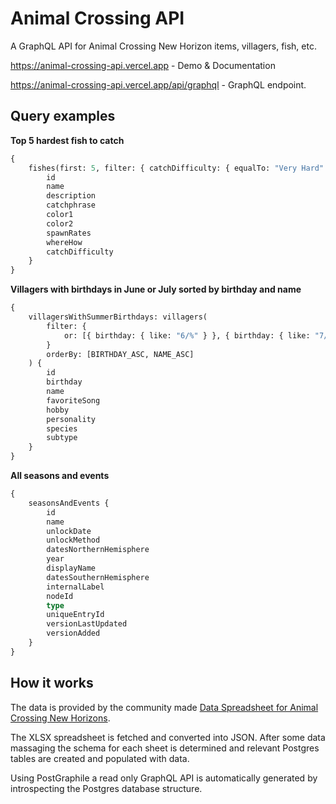 # Animal Crossing API

A GraphQL API for Animal Crossing New Horizon items, villagers, fish, etc.

https://animal-crossing-api.vercel.app - Demo & Documentation

https://animal-crossing-api.vercel.app/api/graphql - GraphQL endpoint.

## Query examples

**Top 5 hardest fish to catch**

```graphql
{
    fishes(first: 5, filter: { catchDifficulty: { equalTo: "Very Hard" } }) {
        id
        name
        description
        catchphrase
        color1
        color2
        spawnRates
        whereHow
        catchDifficulty
    }
}

```

**Villagers with birthdays in June or July sorted by birthday and name**

```graphql
{
    villagersWithSummerBirthdays: villagers(
        filter: {
            or: [{ birthday: { like: "6/%" } }, { birthday: { like: "7/%" } }]
        }
        orderBy: [BIRTHDAY_ASC, NAME_ASC]
    ) {
        id
        birthday
        name
        favoriteSong
        hobby
        personality
        species
        subtype
    }
}

```

**All seasons and events**

```graphql
{
    seasonsAndEvents {
        id
        name
        unlockDate
        unlockMethod
        datesNorthernHemisphere
        year
        displayName
        datesSouthernHemisphere
        internalLabel
        nodeId
        type
        uniqueEntryId
        versionLastUpdated
        versionAdded
    }
}

```

## How it works

The data is provided by the community made [Data Spreadsheet for Animal Crossing New Horizons](https://docs.google.com/spreadsheets/d/13d_LAJPlxMa_DubPTuirkIV4DERBMXbrWQsmSh8ReK4/).

The XLSX spreadsheet is fetched and converted into JSON. After some data massaging the schema for each sheet is determined and relevant
Postgres tables are created and populated with data.

Using PostGraphile a read only GraphQL API is automatically generated by introspecting the Postgres database structure.


